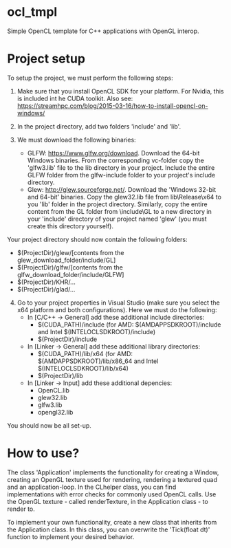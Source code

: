 # ocl_tmpl
Simple OpenCL template for C++ applications with OpenGL interop.

# Project setup

To setup the project, we must perform the following steps:
1. Make sure that you install OpenCL SDK for your platform. For Nvidia, this is included int he CUDA toolkit. Also see: https://streamhpc.com/blog/2015-03-16/how-to-install-opencl-on-windows/

2. In the project directory, add two folders 'include' and 'lib'.

3. We must download the following binaries:
    - GLFW: https://www.glfw.org/download. Download the 64-bit Windows binaries. From the corresponding vc-folder copy the 'glfw3.lib' file to the lib directory in your project. Include the entire GLFW folder from the glfw-include folder to your project's include directory.
    - Glew: http://glew.sourceforge.net/. Download the 'Windows 32-bit and 64-bit' binaries. Copy the glew32.lib file from lib\Release\x64 to you 'lib' folder in the project directory. Similarly, copy the entire content from the GL folder from \include\GL to a new directory in your 'include' directory of your project named 'glew' (you must create this directory yourself).

Your project directory should now contain the following folders:
- $(ProjectDir)/glew/[contents from the glew_download_folder/include/GL]
- $(ProjectDir)/glfw/[contents from the glfw_download_folder/include/GLFW]
- $(ProjectDir)/KHR/...
- $(ProjectDir)/glad/...

4. Go to your project properties in Visual Studio (make sure you select the x64 platform and both configurations). Here we must do the following:
    - In [C/C++ -> General] add these additional include directories:
        - $(CUDA_PATH)/include (for AMD: $(AMDAPPSDKROOT)/include and Intel $(INTELOCLSDKROOT)/include)
        - $(ProjectDir)/include
    - In [Linker -> General] add these additional library directories:
        - $(CUDA_PATH)/lib/x64 (for AMD: $(AMDAPPSDKROOT)/lib/x86_64 and Intel $(INTELOCLSDKROOT)/lib/x64)
        - $(ProjectDir)/lib
    - In [Linker -> Input] add these additional depencies:
        - OpenCL.lib
        - glew32.lib
        - glfw3.lib
        - opengl32.lib

You should now be all set-up.

# How to use?
The class 'Application' implements the functionality for creating a Window, creating an OpenGL texture used for rendering, rendering a textured quad and an application-loop. In the CLhelper class, you can find implementations with error checks for commonly used OpenCL calls. Use the OpenGL texture - called renderTexture, in the Application class - to render to. 

To implement your own functionality, create a new class that inherits from the Application class. In this class, you can overwrite the 'Tick(float dt)' function to implement your desired behavior. 
